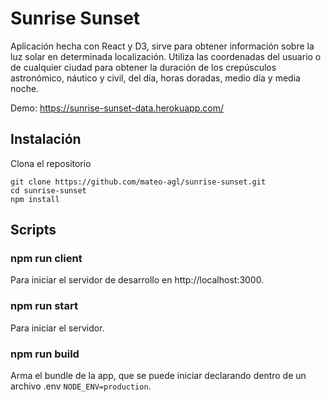# Sunrise Sunset

Aplicación hecha con React y D3, sirve para obtener información sobre la luz solar en determinada localización. Utiliza las coordenadas del usuario o de cualquier ciudad para obtener la duración de los crepúsculos astronómico, náutico y civil, del día, horas doradas, medio día y media noche.

Demo: https://sunrise-sunset-data.herokuapp.com/

## Instalación

Clona el repositorio
```
git clone https://github.com/mateo-agl/sunrise-sunset.git
cd sunrise-sunset
npm install
```

## Scripts

### npm run client
Para iniciar el servidor de desarrollo en http://localhost:3000.

### npm run start
Para iniciar el servidor.

### npm run build
Arma el bundle de la app, que se puede iniciar declarando dentro de un archivo .env `NODE_ENV=production`.
